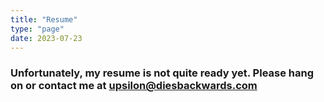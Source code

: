 ```yaml
---
title: "Resume"
type: "page"
date: 2023-07-23
---
```


### Unfortunately, my resume is not quite ready yet. Please hang on or contact me at upsilon@diesbackwards.com